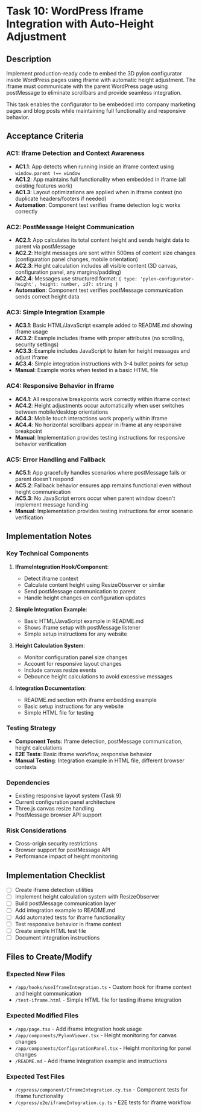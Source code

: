 # Task 10: WordPress Iframe Integration with Auto-Height Adjustment

## Description

Implement production-ready code to embed the 3D pylon configurator inside WordPress pages using iframe with automatic height adjustment. The iframe must communicate with the parent WordPress page using postMessage to eliminate scrollbars and provide seamless integration.

This task enables the configurator to be embedded into company marketing pages and blog posts while maintaining full functionality and responsive behavior.

## Acceptance Criteria

### AC1: Iframe Detection and Context Awareness

- **AC1.1**: App detects when running inside an iframe context using `window.parent !== window`
- **AC1.2**: App maintains full functionality when embedded in iframe (all existing features work)
- **AC1.3**: Layout optimizations are applied when in iframe context (no duplicate headers/footers if needed)
- **Automation**: Component test verifies iframe detection logic works correctly

### AC2: PostMessage Height Communication

- **AC2.1**: App calculates its total content height and sends height data to parent via postMessage
- **AC2.2**: Height messages are sent within 500ms of content size changes (configuration panel changes, mobile orientation)
- **AC2.3**: Height calculation includes all visible content (3D canvas, configuration panel, any margins/padding)
- **AC2.4**: Messages use structured format: `{ type: 'pylon-configurator-height', height: number, id?: string }`
- **Automation**: Component test verifies postMessage communication sends correct height data

### AC3: Simple Integration Example

- **AC3.1**: Basic HTML/JavaScript example added to README.md showing iframe usage
- **AC3.2**: Example includes iframe with proper attributes (no scrolling, security settings)
- **AC3.3**: Example includes JavaScript to listen for height messages and adjust iframe
- **AC3.4**: Simple integration instructions with 3-4 bullet points for setup
- **Manual**: Example works when tested in a basic HTML file

### AC4: Responsive Behavior in Iframe

- **AC4.1**: All responsive breakpoints work correctly within iframe context
- **AC4.2**: Height adjustments occur automatically when user switches between mobile/desktop orientations
- **AC4.3**: Mobile touch interactions work properly within iframe
- **AC4.4**: No horizontal scrollbars appear in iframe at any responsive breakpoint
- **Manual**: Implementation provides testing instructions for responsive behavior verification

### AC5: Error Handling and Fallback

- **AC5.1**: App gracefully handles scenarios where postMessage fails or parent doesn't respond
- **AC5.2**: Fallback behavior ensures app remains functional even without height communication
- **AC5.3**: No JavaScript errors occur when parent window doesn't implement message handling
- **Manual**: Implementation provides testing instructions for error scenario verification

## Implementation Notes

### Key Technical Components

1. **IframeIntegration Hook/Component**: 
   - Detect iframe context
   - Calculate content height using ResizeObserver or similar
   - Send postMessage communication to parent
   - Handle height changes on configuration updates

2. **Simple Integration Example**:
   - Basic HTML/JavaScript example in README.md
   - Shows iframe setup with postMessage listener
   - Simple setup instructions for any website

3. **Height Calculation System**:
   - Monitor configuration panel size changes
   - Account for responsive layout changes
   - Include canvas resize events
   - Debounce height calculations to avoid excessive messages

4. **Integration Documentation**:
   - README.md section with iframe embedding example
   - Basic setup instructions for any website
   - Simple HTML file for testing

### Testing Strategy

- **Component Tests**: Iframe detection, postMessage communication, height calculations
- **E2E Tests**: Basic iframe workflow, responsive behavior
- **Manual Testing**: Integration example in HTML file, different browser contexts

### Dependencies

- Existing responsive layout system (Task 9)
- Current configuration panel architecture
- Three.js canvas resize handling
- PostMessage browser API support

### Risk Considerations

- Cross-origin security restrictions
- Browser support for postMessage API
- Performance impact of height monitoring

## Implementation Checklist

- [ ] Create iframe detection utilities
- [ ] Implement height calculation system with ResizeObserver
- [ ] Build postMessage communication layer
- [ ] Add integration example to README.md
- [ ] Add automated tests for iframe functionality
- [ ] Test responsive behavior in iframe context
- [ ] Create simple HTML test file
- [ ] Document integration instructions

## Files to Create/Modify

### Expected New Files
- `/app/hooks/useIframeIntegration.ts` - Custom hook for iframe context and height communication
- `/test-iframe.html` - Simple HTML file for testing iframe integration

### Expected Modified Files
- `/app/page.tsx` - Add iframe integration hook usage
- `/app/components/PylonViewer.tsx` - Height monitoring for canvas changes
- `/app/components/ConfigurationPanel.tsx` - Height monitoring for panel changes
- `/README.md` - Add iframe integration example and instructions

### Expected Test Files
- `/cypress/component/IframeIntegration.cy.tsx` - Component tests for iframe functionality
- `/cypress/e2e/iframeIntegration.cy.ts` - E2E tests for iframe workflow
